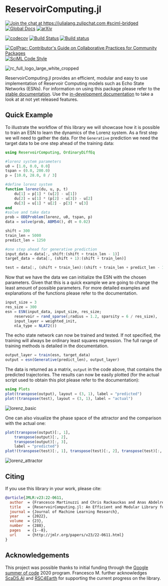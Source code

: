 # ReservoirComputing.jl

[![Join the chat at https://julialang.zulipchat.com #sciml-bridged](https://img.shields.io/static/v1?label=Zulip&message=chat&color=9558b2&labelColor=389826)](https://julialang.zulipchat.com/#narrow/stream/279055-sciml-bridged)
[![Global Docs](https://img.shields.io/badge/docs-SciML-blue.svg)](https://docs.sciml.ai/ReservoirComputing/stable/)
[![arXiv](https://img.shields.io/badge/arXiv-2204.05117-00b300.svg)](https://arxiv.org/abs/2204.05117)

[![codecov](https://codecov.io/gh/SciML/ReservoirComputing.jl/branch/master/graph/badge.svg)](https://codecov.io/gh/SciML/ReservoirComputing.jl)
[![Build Status](https://github.com/SciML/ReservoirComputing.jl/workflows/CI/badge.svg)](https://github.com/SciML/ReservoirComputing.jl/actions?query=workflow%3ACI)
[![Build status](https://badge.buildkite.com/db8f91b89a10ad79bbd1d9fdb1340e6f6602a1c0ed9496d4d0.svg)](https://buildkite.com/julialang/reservoircomputing-dot-jl)

[![ColPrac: Contributor's Guide on Collaborative Practices for Community Packages](https://img.shields.io/badge/ColPrac-Contributor%27s%20Guide-blueviolet)](https://github.com/SciML/ColPrac)
[![SciML Code Style](https://img.shields.io/static/v1?label=code%20style&message=SciML&color=9558b2&labelColor=389826)](https://github.com/SciML/SciMLStyle)

![rc_full_logo_large_white_cropped](https://user-images.githubusercontent.com/10376688/144242116-8243f58a-5ac6-4e0e-88d5-3409f00e20b4.png)

ReservoirComputing.jl provides an efficient, modular and easy to use implementation of Reservoir Computing models such as Echo State Networks (ESNs). For information on using this package please refer to the [stable documentation](https://docs.sciml.ai/ReservoirComputing/stable/). Use the [in-development documentation](https://docs.sciml.ai/ReservoirComputing/dev/) to take a look at at not yet released features.

## Quick Example

To illustrate the workflow of this library we will showcase how it is possible to train an ESN to learn the dynamics of the Lorenz system. As a first step we will need to gather the data. For the `Generative` prediction we need the target data to be one step ahead of the training data:

```julia
using ReservoirComputing, OrdinaryDiffEq

#lorenz system parameters
u0 = [1.0, 0.0, 0.0]
tspan = (0.0, 200.0)
p = [10.0, 28.0, 8 / 3]

#define lorenz system
function lorenz(du, u, p, t)
    du[1] = p[1] * (u[2] - u[1])
    du[2] = u[1] * (p[2] - u[3]) - u[2]
    du[3] = u[1] * u[2] - p[3] * u[3]
end
#solve and take data
prob = ODEProblem(lorenz, u0, tspan, p)
data = solve(prob, ABM54(), dt = 0.02)

shift = 300
train_len = 5000
predict_len = 1250

#one step ahead for generative prediction
input_data = data[:, shift:(shift + train_len - 1)]
target_data = data[:, (shift + 1):(shift + train_len)]

test = data[:, (shift + train_len):(shift + train_len + predict_len - 1)]
```

Now that we have the data we can initialize the ESN with the chosen parameters. Given that this is a quick example we are going to change the least amount of possible parameters. For more detailed examples and explanations of the functions please refer to the documentation.

```julia
input_size = 3
res_size = 300
esn = ESN(input_data, input_size, res_size;
    reservoir = rand_sparse(;radius = 1.2, sparsity = 6 / res_size),
    input_layer = weighted_init,
    nla_type = NLAT2())
```

The echo state network can now be trained and tested. If not specified, the training will always be ordinary least squares regression. The full range of training methods is detailed in the documentation.

```julia
output_layer = train(esn, target_data)
output = esn(Generative(predict_len), output_layer)
```

The data is returned as a matrix, `output` in the code above, that contains the predicted trajectories. The results can now be easily plotted (for the actual script used to obtain this plot please refer to the documentation):

```julia
using Plots
plot(transpose(output), layout = (3, 1), label = "predicted")
plot!(transpose(test), layout = (3, 1), label = "actual")
```

![lorenz_basic](https://user-images.githubusercontent.com/10376688/166227371-8bffa318-5c49-401f-9c64-9c71980cb3f7.png)

One can also visualize the phase space of the attractor and the comparison with the actual one:

```julia
plot(transpose(output)[:, 1],
    transpose(output)[:, 2],
    transpose(output)[:, 3],
    label = "predicted")
plot!(transpose(test)[:, 1], transpose(test)[:, 2], transpose(test)[:, 3], label = "actual")
```

![lorenz_attractor](https://user-images.githubusercontent.com/10376688/81470281-5a34b580-91ea-11ea-9eea-d2b266da19f4.png)

## Citing

If you use this library in your work, please cite:

```bibtex
@article{JMLR:v23:22-0611,
  author  = {Francesco Martinuzzi and Chris Rackauckas and Anas Abdelrehim and Miguel D. Mahecha and Karin Mora},
  title   = {ReservoirComputing.jl: An Efficient and Modular Library for Reservoir Computing Models},
  journal = {Journal of Machine Learning Research},
  year    = {2022},
  volume  = {23},
  number  = {288},
  pages   = {1--8},
  url     = {http://jmlr.org/papers/v23/22-0611.html}
}
```
## Acknowledgements

This project was possible thanks to initial funding through the [Google summer of code](https://summerofcode.withgoogle.com/) 2020 program. Francesco M. further acknowledges [ScaDS.AI](https://scads.ai/) and [RSC4Earth](https://rsc4earth.de/) for supporting the current progress on the library.
